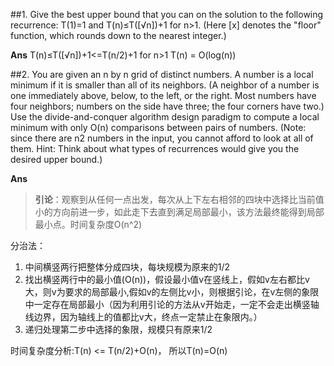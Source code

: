 ##1. Give the best upper bound that you can on the solution to the following recurrence: T(1)=1 and T(n)≤T([√n])+1 for n>1. (Here [x] denotes the "floor" function, which rounds down to the nearest integer.)

**Ans**
T(n)≤T([√n])+1<=T(n/2)+1  for n>1
T(n) = O(log(n))

##2. You are given an n by n grid of distinct numbers. A number is a local minimum if it is smaller than all of its neighbors. (A neighbor of a number is one immediately above, below, to the left, or the right. Most numbers have four neighbors; numbers on the side have three; the four corners have two.) Use the divide-and-conquer algorithm design paradigm to compute a local minimum with only O(n) comparisons between pairs of numbers. (Note: since there are n2 numbers in the input, you cannot afford to look at all of them. Hint: Think about what types of recurrences would give you the desired upper bound.)

**Ans**

> **引论**：观察到从任何一点出发，每次从上下左右相邻的四块中选择比当前值小的方向前进一步，如此走下去直到满足局部最小，该方法最终能得到局部最小点。时间复杂度O(n^2)

分治法：
1. 中间横竖两行把整体分成四块，每块规模为原来的1/2
2. 找出横竖两行中的最小值(O(n))，假设最小值v在竖线上，假如v左右都比v大，则v为要求的局部最小,假如v的左侧比v小，则根据引论，在v左侧的象限中一定存在局部最小（因为利用引论的方法从v开始走，一定不会走出横竖轴线边界，因为轴线上的值都比v大，终点一定禁止在象限内。）
3. 递归处理第二步中选择的象限，规模只有原来1/2

时间复杂度分析:T(n) <= T(n/2)+O(n)， 所以T(n)=O(n)